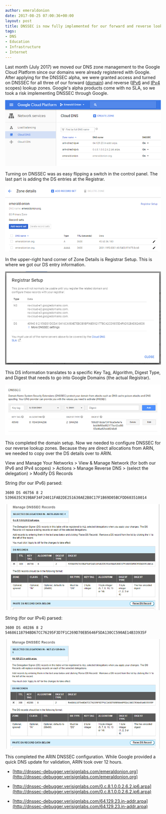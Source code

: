 ```yaml
---
author: emeraldonion
date: 2017-08-25 07:00:36+00:00
layout: post
title: DNSSEC is now fully implemented for our forward and reverse lookup zones
tags:
- DNS
- Education
- Infrastructure
- Internet
---
```


Last month (July 2017) we moved our DNS zone management to the Google Cloud Platform since our domains were already registered with Google. After applying for the DNSSEC alpha, we were granted access and turned on DNSSEC for all three of our forward ([domain](http://dnssec-debugger.verisignlabs.com/emeraldonion.org)) and reverse ([IPv6](http://dnssec-debugger.verisignlabs.com/0.c.8.1.0.0.2.6.2.ip6.arpa) and [IPv4](http://dnssec-debugger.verisignlabs.com/64.129.23.in-addr.arpa) scopes) lookup zones. Google's alpha products come with no SLA, so we took a risk implementing DNSSEC through Google.

[![](/images/eo-gcp-dns-zones.png)](/images/eo-gcp-dns-zones.png)

Turning on DNSSEC was as easy flipping a switch in the control panel. The last part is adding the DS entries at the Registrar.

[![](/images/eo-gcp-dns-zone-detail.png)](/images/eo-gcp-dns-zone-detail.png)

In the upper-right hand corner of Zone Details is Registrar Setup. This is where we got our DS entry information.

[![](/images/eo-gcp-dns-registrar-setup.png)](/images/eo-gcp-dns-registrar-setup.png)

This DS information translates to a specific Key Tag, Algorithm, Digest Type, and Digest that needs to go into Google Domains (the actual Registrar).

[![](/images/eo-gcp-dns-registrar-ds-config.png)](/images/eo-gcp-dns-registrar-ds-config.png)

This completed the domain setup. Now we needed to configure DNSSEC for our reverse lookup zones. Because they are direct allocations from ARIN, we needed to copy over the DS details over to ARIN.

View and Manage Your Networks > View & Manage Network (for both our IPv6 and IPv4 scopes) > Actions > Manage Reverse DNS > (select the delegation) > Modify DS Records

String (for our IPv6) parsed:

    
    3600 DS 46756 8 2 5396635C919BAF34F24011FAB2DE251630AE2B8C17F1B69D05BCFDD603510014


[![](/images/eo-gcp-dns-arin-v6-ds-config.png)](/images/eo-gcp-dns-arin-v6-ds-config.png)

String (for our IPv4) parsed:

    
    3600 DS 40286 8 2 54686118794BD67CC76295F3D7F1C269D70EB5646F5DA130CC590AE14B33935F


[![](/images/eo-gcp-dns-arin-v4-ds-config.png)](/images/eo-gcp-dns-arin-v4-ds-config.png)

This completed the ARIN DNSSEC configuration. While Google provided a quick DNS update for validation, ARIN took over 12 hours.



 	
  * [http://dnssec-debugger.verisignlabs.com/emeraldonion.org](http://dnssec-debugger.verisignlabs.com/emeraldonion.org)

 	
  * [http://dnssec-debugger.verisignlabs.com/0.c.8.1.0.0.2.6.2.ip6.arpa](http://dnssec-debugger.verisignlabs.com/0.c.8.1.0.0.2.6.2.ip6.arpa)

 	
  * [http://dnssec-debugger.verisignlabs.com/64.129.23.in-addr.arpa](http://dnssec-debugger.verisignlabs.com/64.129.23.in-addr.arpa)


